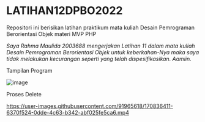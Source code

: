 # LATIHAN12DPBO2022

Repositori ini berisikan latihan praktikum mata kuliah Desain Pemrograman Berorientasi Objek materi MVP PHP

_Saya Rahma Maulida 2003688 mengerjakan Latihan 11 dalam mata kuliah Desain Pemrograman Berorientasi Objek untuk keberkahan-Nya maka saya tidak melakukan kecurangan seperti yang telah dispesifikasikan. Aamiin._

Tampilan Program

![image](https://user-images.githubusercontent.com/91965618/170836225-9f94301a-cdd9-496a-9a1f-1b1726863b58.png)

Proses Delete


https://user-images.githubusercontent.com/91965618/170836411-6370f524-0dde-4c63-b342-abf025fe5ca6.mp4


